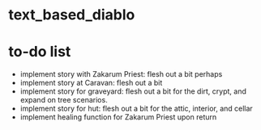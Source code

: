 # text_based_diablo
# to-do list
  - implement story with Zakarum Priest: flesh out a bit perhaps
  - implement story at Caravan: flesh out a bit
  - implement story for graveyard: flesh out a bit for the dirt, crypt, and expand on tree scenarios.
  - implement story for hut: flesh out a bit for the attic, interior, and cellar
  - implement healing function for Zakarum Priest upon return
